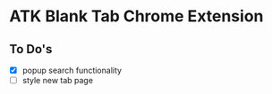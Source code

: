 # ATK Blank Tab Chrome Extension

## To Do's

  * [x] popup search functionality
  * [ ] style new tab page
